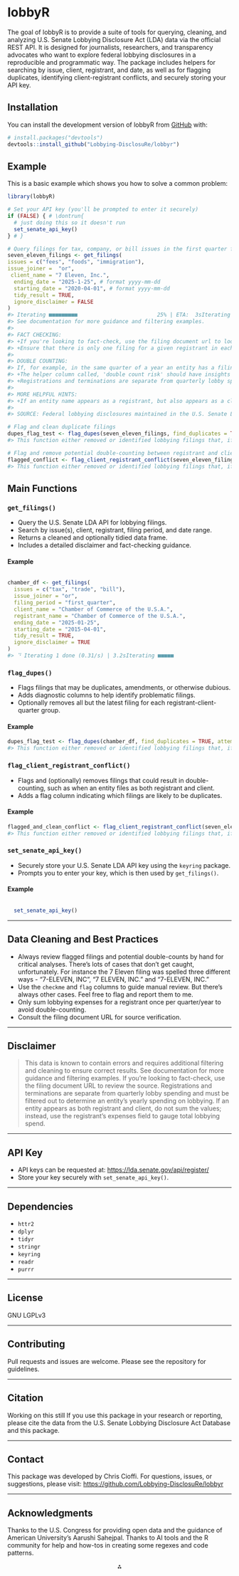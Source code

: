 
<!-- README.md is generated from README.Rmd. Please edit that file -->

# lobbyR

<!-- badges: start -->

<!-- badges: end -->

The goal of lobbyR is to provide a suite of tools for querying,
cleaning, and analyzing U.S. Senate Lobbying Disclosure Act (LDA) data
via the official REST API. It is designed for journalists, researchers,
and transparency advocates who want to explore federal lobbying
disclosures in a reproducible and programmatic way. The package includes
helpers for searching by issue, client, registrant, and date, as well as
for flagging duplicates, identifying client-registrant conflicts, and
securely storing your API key.

## Installation

You can install the development version of lobbyR from
[GitHub](https://github.com/Lobbying-DisclosuRe/lobbyr) with:

``` r
# install.packages("devtools")
devtools::install_github("Lobbying-DisclosuRe/lobbyr")
```

## Example

This is a basic example which shows you how to solve a common problem:

``` r
library(lobbyR)

# Set your API key (you'll be prompted to enter it securely)
if (FALSE) { # \dontrun{
  # just doing this so it doesn't run
  set_senate_api_key()
} # }

# Query filings for tax, company, or bill issues in the first quarter for a specific client/registrant
seven_eleven_filings <- get_filings(
issues = c("fees", "foods", "immigration"),
issue_joiner =  "or",
 client_name = "7 Eleven, Inc.",
  ending_date = "2025-1-25", # format yyyy-mm-dd
  starting_date = "2020-04-01", # format yyyy-mm-dd
  tidy_result = TRUE,
  ignore_disclaimer = FALSE
)
#> Iterating ■■■■■■■■■                         25% | ETA:  3sIterating ■■■■■■■■■■■■■■■■                  50% | ETA:  2sIterating ■■■■■■■■■■■■■■■■■■■■■■■           75% | ETA:  1s                                                           DISCLAIMER: This data is known to contain errors and requires additional filtering and cleaning to ensure correct results.
#> See documentation for more guidance and filtering examples.
#> 
#> FACT CHECKING:
#> +If you're looking to fact-check, use the filing document url to look at the source of the information as it was filed.
#> +Ensure that there is only one filing for a given registrant in each filing_period for each year to avoid double counting the amount spent or earned on lobbying.
#> 
#> DOUBLE COUNTING:
#> If, for example, in the same quarter of a year an entity has a filing called '1st Quarter - Report', '1st Quarter - Termination' and '1st Quarter - Amendment', you must make sure to only count one of those (the latest is usually the most accurate) otherwise you risk double counting.
#> +The helper column called, 'double count risk' should have insights into some of these instances, but it's not perfect. So, double check.
#> +Registrations and terminations are separate from quarterly lobby spending and must be filtered out to determine an entity's yearly spending on lobbying.
#> 
#> MORE HELPFUL HINTS:
#> +If an entity name appears as a registrant, but also appears as a client. Do not sum the values. Instead, use the value in the registrant's expenses field to gauge the amount spent on lobbying by the registrant.
#> 
#> SOURCE: Federal lobbying disclosures maintained in the U.S. Senate Lobbying Disclosure Act Database and queried through the official Lobbying Disclosure REST API v1 - Read more here - https://lda.senate.gov/api/redoc/v1/

# Flag and clean duplicate filings
dupes_flag_test <- flag_dupes(seven_eleven_filings, find_duplicates = TRUE, attempt_cleaning = TRUE)
#> This function either removed or identified lobbying filings that, if left in, could lead to doublecounting of spending on lobbying. It is not perfect. Please see documentation on tips for fact-checking these by hand.

# Flag and remove potential double-counting between registrant and client
flagged_conflict <- flag_client_registrant_conflict(seven_eleven_filings, flag_conflict = TRUE, clean_doublecounts = TRUE)
#> This function either removed or identified lobbying filings that, if left in, could lead to doublecounting of spending on lobbying. It is not perfect. Please see documentation on tips for fact-checking these by hand.
```

## Main Functions

### `get_filings()`

- Query the U.S. Senate LDA API for lobbying filings.
- Search by issue(s), client, registrant, filing period, and date range.
- Returns a cleaned and optionally tidied data frame.
- Includes a detailed disclaimer and fact-checking guidance.

#### Example

``` r

chamber_df <- get_filings(
  issues = c("tax", "trade", "bill"),
  issue_joiner = "or",
  filing_period = "first_quarter",
  client_name = "Chamber of Commerce of the U.S.A.",
  registrant_name = "Chamber of Commerce of the U.S.A.",
  ending_date = "2025-01-25",
  starting_date = "2015-04-01",
  tidy_result = TRUE,
  ignore_disclaimer = TRUE
)
#> ⠙ Iterating 1 done (0.31/s) | 3.2sIterating ■■■■■                             14% | ETA: 20sIterating ■■■■■■■■■■                        29% | ETA: 15sIterating ■■■■■■■■■■■■■■                    43% | ETA: 12sIterating ■■■■■■■■■■■■■■■■■■                57% | ETA:  9sIterating ■■■■■■■■■■■■■■■■■■■■■■            71% | ETA:  6sIterating ■■■■■■■■■■■■■■■■■■■■■■■■■■■       86% | ETA:  3s                                                           Disclaimer is muted. But you should read it, and can do that by removing ignore_disclaimer = TRUE from DisclosuR call
```

### `flag_dupes()`

- Flags filings that may be duplicates, amendments, or otherwise
  dubious.
- Adds diagnostic columns to help identify problematic filings.
- Optionally removes all but the latest filing for each
  registrant-client-quarter group.

#### Example

``` r
dupes_flag_test <- flag_dupes(chamber_df, find_duplicates = TRUE, attempt_cleaning = TRUE)
#> This function either removed or identified lobbying filings that, if left in, could lead to doublecounting of spending on lobbying. It is not perfect. Please see documentation on tips for fact-checking these by hand.
```

### `flag_client_registrant_conflict()`

- Flags and (optionally) removes filings that could result in
  double-counting, such as when an entity files as both registrant and
  client.
- Adds a flag column indicating which filings are likely to be
  duplicates.

#### Example

``` r
flagged_and_clean_conflict <- flag_client_registrant_conflict(seven_eleven_filings, flag_conflict = TRUE, clean_doublecounts = TRUE)
#> This function either removed or identified lobbying filings that, if left in, could lead to doublecounting of spending on lobbying. It is not perfect. Please see documentation on tips for fact-checking these by hand.
```

### `set_senate_api_key()`

- Securely store your U.S. Senate LDA API key using the `keyring`
  package.
- Prompts you to enter your key, which is then used by `get_filings()`.

#### Example

``` r

  set_senate_api_key()
```

------------------------------------------------------------------------

## Data Cleaning and Best Practices

- Always review flagged filings and potential double-counts by hand for
  critical analyses. There’s lots of cases that don’t get caught,
  unfortunately. For instance the 7 Eleven filing was spelled three
  different ways - “7-ELEVEN, INC”, “7 ELEVEN, INC.” and “7-ELEVEN,
  INC.”
- Use the `checkme` and `flag` columns to guide manual review. But
  there’s always other cases. Feel free to flag and report them to me.
- Only sum lobbying expenses for a registrant once per quarter/year to
  avoid double-counting.
- Consult the filing document URL for source verification.

------------------------------------------------------------------------

## Disclaimer

> This data is known to contain errors and requires additional filtering
> and cleaning to ensure correct results. See documentation for more
> guidance and filtering examples. If you’re looking to fact-check, use
> the filing document URL to review the source. Registrations and
> terminations are separate from quarterly lobby spending and must be
> filtered out to determine an entity’s yearly spending on lobbying. If
> an entity appears as both registrant and client, do not sum the
> values; instead, use the registrant’s expenses field to gauge total
> lobbying spend.

------------------------------------------------------------------------

## API Key

- API keys can be requested at: <https://lda.senate.gov/api/register/>
- Store your key securely with `set_senate_api_key()`.

------------------------------------------------------------------------

## Dependencies

- `httr2`
- `dplyr`
- `tidyr`
- `stringr`
- `keyring`
- `readr`
- `purrr`

------------------------------------------------------------------------

## License

GNU LGPLv3

------------------------------------------------------------------------

## Contributing

Pull requests and issues are welcome. Please see the repository for
guidelines.

------------------------------------------------------------------------

## Citation

Working on this still If you use this package in your research or
reporting, please cite the data from the U.S. Senate Lobbying Disclosure
Act Database and this package.

------------------------------------------------------------------------

## Contact

This package was developed by Chris Cioffi. For questions, issues, or
suggestions, please visit:
<https://github.com/Lobbying-DisclosuRe/lobbyr>

------------------------------------------------------------------------

## Acknowledgments

Thanks to the U.S. Congress for providing open data and the guidance of
American University’s Aarushi Sahejpal. Thanks to AI tools and the R
community for help and how-tos in creating some regexes and code
patterns.

<div style="text-align: center">

⁂

</div>
